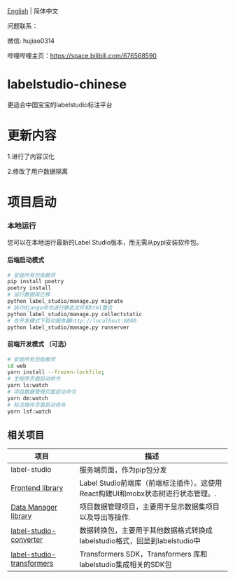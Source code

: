 
[English](./README.md) | 简体中文 


问题联系：

微信: hujiao0314

哔哩哔哩主页：https://space.bilibili.com/676568590


# labelstudio-chinese
更适合中国宝宝的labelstudio标注平台

# 更新内容
1.进行了内容汉化

2.修改了用户数据隔离

# 项目启动
### 本地运行 
您可以在本地运行最新的Label Studio版本，而无需从pypi安装软件包。
#### 后端启动模式
```bash
# 安装所有包依赖项
pip install poetry
poetry install
# 运行数据库迁移
python label_studio/manage.py migrate
# 执行django命令进行静态文件和html整合
python label_studio/manage.py collectstatic
# 在开发模式下启动服务器http://localhost:8080
python label_studio/manage.py runserver
```

#### 前端开发模式 （可选）
```bash
# 安装所有包依赖项
cd web 
yarn install --frozen-lockfile;
# 主程序页面启动命令
yarn ls:watch
# 项目数据管理页面启动命令
yarn dm:watch
# 标注插件页面启动命令
yarn lsf:watch
```



## 相关项目

| 项目                                                                                                                   | 描述                                                   |
|----------------------------------------------------------------------------------------------------------------------|------------------------------------------------------|
| label-studio                                                                                                         | 服务端页面，作为pip包分发                                       |
| [Frontend library](web/libs/editor/)                                                                                 | Label Studio前端库（前端标注插件）。这使用React构建UI和mobx状态树进行状态管理。. |  
| [Data Manager library](web/libs/datamanager/)                                                                        | 项目数据管理项目，主要用于显示数据集项目以及导出等操作.                         | 
| [label-studio-converter](https://github.com/HumanSignal/label-studio-sdk/tree/master/src/label_studio_sdk/converter) | 数据转换包，主要用于其他数据格式转换成labelstudio格式，回显到labelstudio中     |
| [label-studio-transformers](https://github.com/HumanSignal/label-studio-transformers)                                | Transformers SDK，Transformers 库和labelstudio集成相关的SDK包 |


